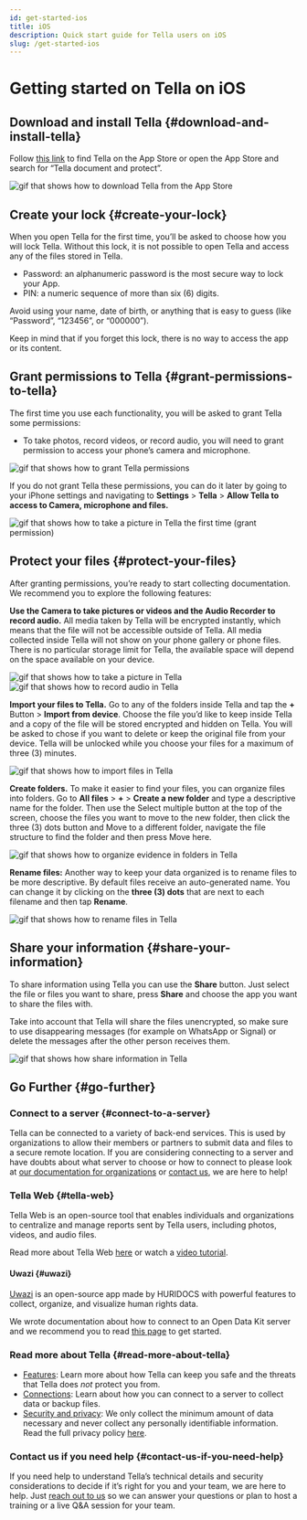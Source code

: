 ```yaml
---
id: get-started-ios
title: iOS
description: Quick start guide for Tella users on iOS
slug: /get-started-ios
---
```


# Getting started on Tella on iOS

## Download and install Tella {#download-and-install-tella}
Follow [this link](https://apps.apple.com/us/app/tella-document-protect/id1598152580) to find Tella on the App Store or open the App Store and search for “Tella document and protect”.


<div class="gifs">
    <img src={require('@site/static/img/getting-started/ios/find-and-download.gif').default} alt="gif that shows how to download Tella from the App Store" title="find and download gif" />
</div>



## Create your lock {#create-your-lock}
When you open Tella for the first time, you’ll be asked to choose how you will lock Tella. Without this lock, it is not possible to open Tella and access any of the files stored in Tella. 

* Password: an alphanumeric password is the most secure way to lock your App.
* PIN: a numeric sequence of more than six (6) digits.

Avoid using your name, date of birth, or anything that is easy to guess (like “Password”, “123456”, or “000000”).

Keep in mind that if you forget this lock, there is no way to access the app or its content.



## Grant permissions to Tella {#grant-permissions-to-tella}
The first time you use each functionality, you will be asked to grant Tella some permissions:



* To take photos, record videos, or record audio, you will need to grant permission to access your phone’s camera and microphone.


<div class="gifs">
    <img src={require('@site/static/img/getting-started/ios/granting-permissions.gif').default} alt="gif that shows how to grant Tella permissions" title="grating permission gif" />
</div>



If you do not grant Tella these permissions, you can do it later by going to your iPhone settings and navigating to **Settings** > **Tella** > **Allow Tella to access to Camera, microphone and files.**

<div class="gifs">
    <img src={require("@site/static/img/getting-started/ios/taking-picture-permissions.gif").default} alt="gif that shows how to take a picture in Tella the first time (grant permission)" title="Tella will ask you to grant permissions the first time you open the camera" />
</div>



## Protect your files {#protect-your-files}
After granting permissions, you’re ready to start collecting documentation. We recommend you to explore the following features:

**Use the Camera to take pictures or videos and the Audio Recorder to record audio.** All media taken by Tella will be encrypted instantly, which means that the file will not be accessible outside of Tella. All media collected inside Tella will not show on your phone gallery or phone files. There is no particular storage limit for Tella, the available space will depend on the space available on your device. 


<div class="gifs">
    <img src={require("@site/static/img/getting-started/ios/picture.gif").default} alt="gif that shows how to take a picture in Tella" title="take a picture in Tella" />
    <img src={require("@site/static/img/getting-started/ios/recording.gif").default} alt="gif that shows how to record audio in Tella" title="record audio in Tella" />
</div> 





**Import your files to Tella.** Go to any of the folders inside Tella and tap the **+** Button > **Import from device**. Choose the file you’d like to keep inside Tella and a copy of the file will be stored encrypted and hidden on Tella. You will be asked to chose if you want to delete or keep the original file from your device. Tella will be unlocked while you choose your files for a maximum of three (3) minutes.

<div class="gifs">
    <img src={require("@site/static/img/getting-started/ios/import-files.gif").default} alt="gif that shows how to import files in Tella" title="import files in Tella" />
</div> 


**Create folders.** To make it easier to find your files, you can organize files into folders. Go to **All files** > **+** > **Create a new folder** and type a descriptive name for the folder. Then use the Select multiple button at the top of the screen, choose the files you want to move to the new folder, then click the three (3) dots button and Move to a different folder, navigate the file structure to find the folder and then press Move here. 


<div class="gifs">
    <img src={require("@site/static/img/getting-started/ios/folders.gif").default} alt="gif that shows how to organize evidence in folders in Tella" title="folders in Tella" />
</div> 


**Rename files:** Another way to keep your data organized is to rename files to be more descriptive. By default files receive an auto-generated name. You can change it by clicking on the **three (3) dots** that are next to each filename and then tap **Rename**.


<div class="gifs">
    <img src={require("@site/static/img/getting-started/ios/rename.gif").default} alt="gif that shows how to rename files in Tella" title="rename files in Tella" />
</div> 


## Share your information {#share-your-information}
To share information using Tella you can use the **Share** button. Just select the file or files you want to share, press **Share** and choose the app you want to share the files with. 

Take into account that Tella will share the files unencrypted, so make sure to use disappearing messages (for example on WhatsApp or Signal) or delete the messages after the other person receives them.

<div class="gifs">
    <img src={require("@site/static/img/getting-started/ios/share.gif").default} alt="gif that shows how share information in Tella" title="share information in Tella" />
</div> 






## Go Further {#go-further}

### Connect to a server {#connect-to-a-server}
Tella can be connected to a variety of back-end services. This is used by organizations to allow their members or partners to submit data and files to a secure remote location. If you are considering connecting to a server and have doubts about what server to choose or how to connect to please look at [our documentation for organizations](/for-organizations) or [contact us](/contact-us), we are here to help!

### Tella Web {#tella-web}
Tella Web is an open-source tool that enables individuals and organizations to centralize and manage reports sent by Tella users, including photos, videos, and audio files. 

Read more about Tella Web [here](/tella-web) or watch a [video tutorial](/video-tutorials#tella-web).

#### Uwazi {#uwazi}
[Uwazi](https://uwazi.io/) is an open-source app made by HURIDOCS with powerful features to collect, organize, and visualize human rights data.

We wrote documentation about how to connect to an Open Data Kit server and we recommend you to read [this page](/uwazi) to get started.



### Read more about Tella {#read-more-about-tella}
- [Features](/features): Learn more about how Tella can keep you safe and the threats that Tella does _not_ protect you from.
- [Connections](/for-organizations): Learn about how you can connect to a server to collect data or backup files.
- [Security and privacy](/security-and-privacy): We only collect the minimum amount of data necessary and never collect any personally identifiable information. Read the full privacy policy [here](/privacy).



### Contact us if you need help {#contact-us-if-you-need-help}
If you need help to understand Tella’s technical details and security considerations to decide if it’s right for you and your team, we are here to help. Just [reach out to us](/contact-us) so we can answer your questions or plan to host a training or a live Q&A session for your team.



